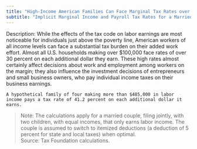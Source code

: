 ```yaml
---
title: "High-Income American Families Can Face Marginal Tax Rates over 40%"
subtitle: "Implicit Marginal Income and Payroll Tax Rates for a Married Household with Two Children (2015)"
---
```

Description: While the effects of the tax code on labor earnings are most noticeable for individuals just above the poverty line, American workers of all income levels can face a substantial tax burden on their added work effort. Almost all U.S. households making over $100,000 face rates of over 30 percent on each additional dollar they earn. These high rates almost certainly affect decisions about work and employment among workers on the margin; they also influence the investment decisions of entrepreneurs and small business owners, who pay individual income taxes on their business earnings.						

```
A hypothetical family of four making more than $485,000 in labor income pays a tax rate of 41.2 percent on each additional dollar it earns.
```

> Note: The calculations apply for a married couple, filing jointly, with two children, with equal incomes, that only earns labor income. The couple is assumed to switch to itemized deductions (a deduction of 5 percent for state and local taxes) when optimal.						
> Source: Tax Foundation calculations.
